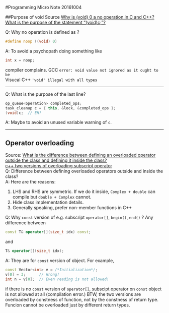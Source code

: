 #Programming Micro Note 20161004

##Purpose of void
Source
[Why is (void) 0 a no operation in C and C++?](http://stackoverflow.com/questions/2198950/why-is-void-0-a-no-operation-in-c-and-c)  
[What is the purpose of the statement “(void)c;”?](http://stackoverflow.com/questions/6145548/what-is-the-purpose-of-the-statement-voidc?noredirect=1&lq=1)  

Q: Why  no operation is defined as ?  
```C
#define noop ((void) 0)
``` 
A: To avoid a psychopath doing something like  
```C
int x = noop;
```
compiler complains. 
GCC `error: void value not ignored as it ought to be`  
Visucal C++ `'void' illegal with all types`  
*******
Q: What is the purpose of the last line?  
```C++
op_queue<operation> completed_ops;
task_cleanup c = { this, &lock, &completed_ops };
(void)c;  // EH?
```
A: Maybe to avoid an unused variable warning of `c`.  
******
## Operator overloading
Source:
[What is the difference between defining an overloaded operator outside the class and defining it inside the class?](https://www.quora.com/What-is-the-difference-between-defining-an-overloaded-operator-outside-the-class-and-defining-it-inside-the-class)  
[c++ two versions of overloading subscript operator](http://stackoverflow.com/questions/15413831/c-two-versions-of-overloading-subscript-operator)  
Q: Difference between defining overloaded operators outside and inside the class?  
A: Here are the reasons:  
1. LHS and RHS are symmetric. If we do it inside, `Complex + double` can compile but `double + Complex` cannot.  
2. Hide class implementation details.  
3. Generally speaking, prefer non-member functions in C++  

Q: Why `const` version of e.g. subscript `operator[]`, `begin()`, `end()` ? Any difference between
```C++
const T& operator[](size_t idx) const;
```
and
```C++
T& operator[](size_t idx);
```

A: They are for `const` version of object. For example,
```C++
const Vector<int> v = /*Initialization*/;
v[0] = 3;      // Wrong!
int n = v[0];  // Even reading is not allowed!
```
if there is no `const` version of `operator[]`, subscipt operator on `const` object is not allowed at all (compilation error.) BTW, the two versions are overloaded by constness of function, not by the constness of return type. Funcion cannot be overloaded just by different return types.